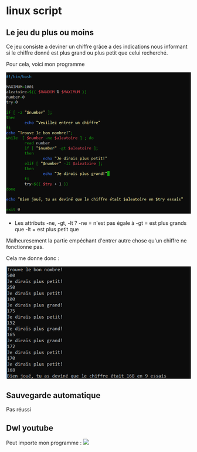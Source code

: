 # linux script


## Le jeu du plus ou moins

Ce jeu consiste a deviner un chiffre grâce a des indications nous informant si le chiffre donné est plus grand ou plus petit que celui recherché.

Pour cela, voici mon programme

![](https://github.com/AntoineSimoni/linux-script/blob/master/programme.PNG)

* Les attributs -ne, -gt, -lt ?
-ne = n'est pas égale à
-gt = est plus grands que
-lt = est plus petit que

Malheuresement la partie empéchant d'entrer autre chose qu'un chiffre ne fonctionne pas.

Cela me donne donc :

![](https://github.com/AntoineSimoni/linux-script/blob/master/jeu%20final.PNG)

## Sauvegarde automatique

Pas réussi


## Dwl youtube 

Peut importe mon programme : 
![](https://)
